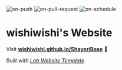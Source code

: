 
  ![on-push](../../actions/workflows/on-push.yaml/badge.svg)
  ![on-pull-request](../../actions/workflows/on-pull-request.yaml/badge.svg)
  ![on-schedule](../../actions/workflows/on-schedule.yaml/badge.svg)

  # wishiwishi's Website

  Visit **[wishiwishi.github.io/ShayoriBose](https://wishiwishi.github.io/ShayoriBose)** 🚀

  _Built with [Lab Website Template](https://greene-lab.gitbook.io/lab-website-template-docs)_
